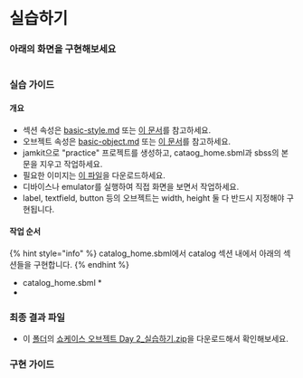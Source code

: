 # 실습하기

### 아래의 화면을 구현해보세요

<figure><img src="images/image (18).png" alt=""><figcaption></figcaption></figure>

### 실습 가이드

#### 개요

* 섹션 속성은 [basic-style.md](../../reference/basic-style.md "mention") 또는 [이 문서](https://bookjam.github.io/jamkit/refs\_styles/)를 참고하세요.
* 오브젝트 속성은 [basic-object.md](../../reference/basic-object.md "mention") 또는 [이 문서](https://bookjam.github.io/jamkit/refs\_objects/)를 참고하세요.
* jamkit으로 "practice" 프로젝트를 생성하고, cataog\_home.sbml과 sbss의 본문을 지우고 작업하세요.
* 필요한 이미지는 [이 파일](https://bpmgbiz.sharepoint.com/:f:/s/BPMG\_Lecture/El6A41a0bpVLnzI8VhqMjMsBzAnAYA8WMwVTa8Oa9TNcFg?e=50fEuE)을 다운로드하세요.
* 디바이스나 emulator를 실행하여 직접 화면을 보면서 작업하세요.
* label, textfield, button 등의 오브젝트는 width, height 둘 다 반드시 지정해야 구현됩니다.

#### **작업 순서**

{% hint style="info" %}
catalog\_home.sbml에서 catalog 섹션 내에서 아래의 섹션들을 구현합니다.
{% endhint %}

* catalog\_home.sbml
  *
*

### 최종 결과 파일

* 이 [폴더](https://bpmgbiz.sharepoint.com/:f:/s/BPMG\_Lecture/EtAHBp7Yo\_5EiIpOtQl8SnwBIsvMsxewI5k8LtFu3LjUMA?e=2IMBs6)의 [쇼케이스 오브젝트 Day 2\_실습하기.zip](https://bpmgbiz.sharepoint.com/:u:/s/BPMG\_Lecture/EXofNF2m8G1JjXiFEHJCQ-ABwUlGs60W0WfnaOmLB9qj4Q?e=a10xf5)을 다운로드해서 확인해보세요.

### 구현 가이드

